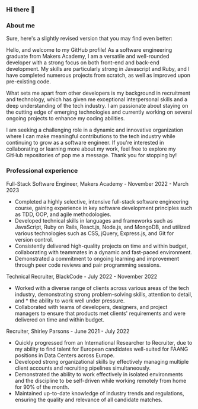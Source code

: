### Hi there 👋

### About me

Sure, here's a slightly revised version that you may find even better:

Hello, and welcome to my GitHub profile! As a software engineering graduate from Makers Academy, I am a versatile and well-rounded developer with a strong focus on both front-end and back-end development. My skills are particularly strong in Javascript and Ruby, and I have completed numerous projects from scratch, as well as improved upon pre-existing code.

What sets me apart from other developers is my background in recruitment and technology, which has given me exceptional interpersonal skills and a deep understanding of the tech industry. I am passionate about staying on the cutting edge of emerging technologies and currently working on several ongoing projects to enhance my coding abilities.

I am seeking a challenging role in a dynamic and innovative organization where I can make meaningful contributions to the tech industry while continuing to grow as a software engineer. If you're interested in collaborating or learning more about my work, feel free to explore my GitHub repositories of pop me a message. Thank you for stopping by!


### Professional experience

Full-Stack Software Engineer, Makers Academy - November 2022 - March 2023

* Completed a highly selective, intensive full-stack software engineering course, gaining experience in key software development principles such as TDD, OOP, and agile methodologies.
* Developed technical skills in languages and frameworks such as JavaScript, Ruby on Rails, React.js, Node.js, and MongoDB, and utilized various technologies such as CSS, jQuery, Express.js, and Git for version control.
* Consistently delivered high-quality projects on time and within budget, collaborating with teammates in a dynamic and fast-paced environment.
* Demonstrated a commitment to ongoing learning and improvement through peer code reviews and pair programming sessions.

Technical Recruiter, BlackCode - July 2022 - November 2022

* Worked with a diverse range of clients across various areas of the tech industry, demonstrating strong problem-solving skills, attention to detail, and * the ability to work well under pressure.
* Collaborated with teams of developers, designers, and project managers to ensure that products met clients' requirements and were delivered on time and within budget.

Recruiter, Shirley Parsons - June 2021 - July 2022

* Quickly progressed from an International Researcher to Recruiter, due to my ability to find talent for European candidates well-suited for FAANG positions in Data Centers across Europe.
* Developed strong organizational skills by effectively managing multiple client accounts and recruiting pipelines simultaneously.
* Demonstrated the ability to work effectively in isolated environments and the discipline to be self-driven while working remotely from home for 90% of the month.
* Maintained up-to-date knowledge of industry trends and regulations, ensuring the quality and relevance of all candidate matches.


<!--
**JamesJPaterson/JamesJPaterson** is a ✨ _special_ ✨ repository because its `README.md` (this file) appears on your GitHub profile.

Here are some ideas to get you started:

- 🔭 I’m currently working on ...
- 🌱 I’m currently learning ...
- 👯 I’m looking to collaborate on ...
- 🤔 I’m looking for help with ...
- 💬 Ask me about ...
- 📫 How to reach me: ...
- 😄 Pronouns: ...
- ⚡ Fun fact: ...
-->
